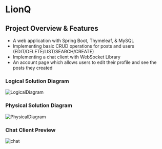 # LionQ

## Project Overview & Features
- A web application with Spring Boot, Thymeleaf, & MySQL
- Implementing basic CRUD operations for posts and users (EDIT/DELETE/LIST/SEARCH/CREATE)
- Implementing a chat client with WebSocket Library
- An account page which allows users to edit their profile and see the posts they created
  
### Logical Solution Diagram
![LogicalDiagram](https://user-images.githubusercontent.com/54680474/162790600-a3d39e31-a021-47b4-9de0-95c67b305050.png)


### Physical Solution Diagram
![PhysicalDiagram](https://user-images.githubusercontent.com/54680474/162790648-aa9c2c10-be09-4791-a8b7-0aa76ed8273a.png)

### Chat Client Preview
![chat](https://user-images.githubusercontent.com/54680474/162792065-b6285f58-f239-4716-ba43-3aa045cc4165.png)
